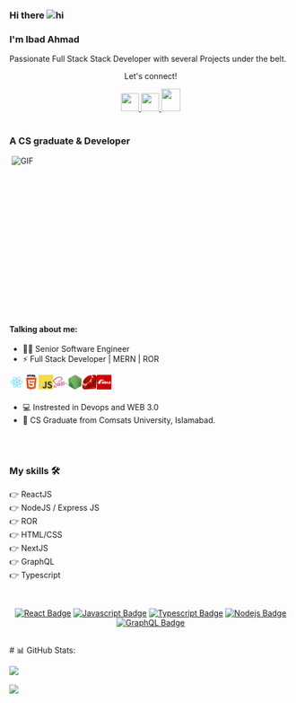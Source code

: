 ### Hi there <img src="https://user-images.githubusercontent.com/1303154/88677602-1635ba80-d120-11ea-84d8-d263ba5fc3c0.gif" width="28px" alt="hi">

<!--
**IbadAhmad80/IbadAhmad80** is a ✨ _special_ ✨ repository because its `README.md` (this file) appears on your GitHub profile.

-->
### I'm  Ibad Ahmad
<p>Passionate Full Stack Stack Developer with several Projects under the belt.</p>


<div align="center">
<p align="center">Let's connect!</p>


<a href="https://www.linkedin.com/in/ibad-ahmad">
    <img width="32" height="32" src="https://static-exp1.licdn.com/sc/h/al2o9zrvru7aqj8e1x2rzsrca" />
</a>

<a href="mailto:ibad23ahmad@gmail.com">
    <img width="32" height="32" src="https://ssl.gstatic.com/ui/v1/icons/mail/rfr/gmail.ico" />
</a>
  
  <a href="https://stackoverflow.com/users/story/14998000?view=Timeline">
     <img width="34" height="40" src="https://upload.wikimedia.org/wikipedia/commons/thumb/e/ef/Stack_Overflow_icon.svg/768px-Stack_Overflow_icon.svg.png" />
</a>
    
<!-- <a href="https://api.whatsapp.com/send?phone=923032172369">
    <img width="32" height="32" src="https://web.whatsapp.com/favicon-64x64.ico" />
</a> -->
    
</div>

<br>

### A CS graduate & Developer  

<img align="right" alt="GIF" src="https://i.pinimg.com/originals/bb/37/5c/bb375cdd655184ca2715ac5059e73651.gif" width="500" height="300" />

<!-- https://cdn.dribbble.com/users/99287/screenshots/3839839/work_work_work.gif -->



#### Talking about me:

- 🙋‍♂️ Senior Software Engineer
- ⚡  Full Stack Developer | MERN | ROR

<t />
<img align="left" alt="React" width="26px" src="https://raw.githubusercontent.com/github/explore/80688e429a7d4ef2fca1e82350fe8e3517d3494d/topics/react/react.png" />

<img align="left" alt="HTML5" width="26px" src="https://raw.githubusercontent.com/github/explore/80688e429a7d4ef2fca1e82350fe8e3517d3494d/topics/html/html.png" />

<img align="left" alt="JavaScript" width="26px" src="https://raw.githubusercontent.com/github/explore/80688e429a7d4ef2fca1e82350fe8e3517d3494d/topics/javascript/javascript.png" />

<img align="left" alt="Sass" width="26px" src="https://raw.githubusercontent.com/github/explore/80688e429a7d4ef2fca1e82350fe8e3517d3494d/topics/sass/sass.png" />

<img align="left" alt="Node.js" width="26px" src="https://raw.githubusercontent.com/github/explore/80688e429a7d4ef2fca1e82350fe8e3517d3494d/topics/nodejs/nodejs.png" />

<img align="left" alt="Ruby" width="26px" src="https://raw.githubusercontent.com/github/explore/80688e429a7d4ef2fca1e82350fe8e3517d3494d/topics/ruby/ruby.png" />

<img align="left" alt="Rails" width="26px" src="https://raw.githubusercontent.com/github/explore/80688e429a7d4ef2fca1e82350fe8e3517d3494d/topics/rails/rails.png" />

<br />
<br />

- 💻 Instrested in Devops and WEB 3.0
- 📑 CS Graduate from Comsats University, Islamabad.


<br />
<br />

### My skills 🛠
👉 ReactJS<br>
👉 NodeJS / Express JS<br>
👉 ROR<br>
👉 HTML/CSS<br>
👉 NextJS<br>
👉 GraphQL<br>
👉 Typescript<br>


<br>
<div align="center">
    
[![React Badge](https://img.shields.io/badge/-React-61DBFB?style=for-the-badge&labelColor=black&logo=react&logoColor=61DBFB)](#) [![Javascript Badge](https://img.shields.io/badge/-Javascript-F0DB4F?style=for-the-badge&labelColor=black&logo=javascript&logoColor=F0DB4F)](#) [![Typescript Badge](https://img.shields.io/badge/-Typescript-007acc?style=for-the-badge&labelColor=black&logo=typescript&logoColor=007acc)](#) [![Nodejs Badge](https://img.shields.io/badge/-Nodejs-3C873A?style=for-the-badge&labelColor=black&logo=node.js&logoColor=3C873A)](#) [![GraphQL Badge](https://img.shields.io/badge/-GraphQl-e535ab?style=for-the-badge&labelColor=black&logo=node.js&logoColor=e535ab)](#)
    
</div>

<br>
# 📊 GitHub Stats:

![](https://github-readme-streak-stats.herokuapp.com/?user=moeznazir&theme=dark&hide_border=false)

[![](https://visitcount.itsvg.in/api?id=IbadAhmad80&icon=0&color=0)](https://visitcount.itsvg.in)

